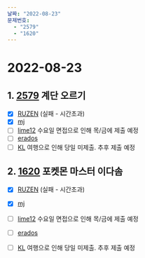 ```yaml
---
날짜: "2022-08-23"
문제번호: 
  - "2579"
  - "1620"
---
```


# 2022-08-23

## 1. [2579](https://www.acmicpc.net/problem/2579) 계단 오르기

- [X] [RUZEN](./2579_RUZEN.md) (실패 - 시간초과)
- [X] [mj](./2579_mj.md)
- [ ] [lime12](./2579_lime12.md) 수요일 면접으로 인해 목/금에 제출 예정
- [ ] [erados](./2579_erados.md)
- [ ] [KL](./2579_KL.md) 여행으로 인해 당일 미제출. 추후 제출 예정

## 2. [1620](https://www.acmicpc.net/problem/1620) 포켓몬 마스터 이다솜

- [X] [RUZEN](./1620_RUZEN.md) (실패 - 시간초과)
- [X] [mj](./1620_mj.md)
- [ ] [lime12](./1620_lime12.md) 수요일 면접으로 인해 목/금에 제출 예정
- [ ] [erados](./1620_erados.md)
- [ ] [KL](./1620_KL.md) 여행으로 인해 당일 미제출. 추후 제출 예정

